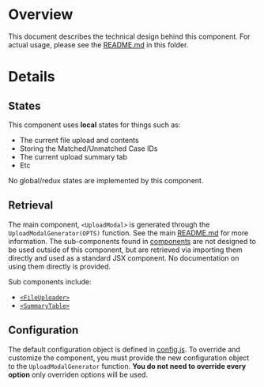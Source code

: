 # Overview

This document describes the technical design behind this component. For actual usage, please see the [README.md](./README.md) in this folder.

# Details

## States

This component uses **local** states for things such as:

- The current file upload and contents
- Storing the Matched/Unmatched Case IDs
- The current upload summary tab
- Etc

No global/redux states are implemented by this component.

## Retrieval

The main component, `<UploadModal>` is generated through the `UploadModalGenerator(OPTS)` function. See the main [README.md](./README.md) for more information. The sub-components found in [components](./components/) are not designed to be used outside of this component, but are retrieved via importing them directly and used as a standard JSX component. No documentation on using them directly is provided.

Sub components include:

- [`<FileUploader>`](components/FileUploader.js)
- [`<SummaryTable>`](components/SummaryTable.js)

## Configuration

The default configuration object is defined in [config.js](./config.js). To override and customize the component, you must provide the new configuration object to the `UploadModalGenerator` function. **You do not need to override every option** only overriden options will be used.
